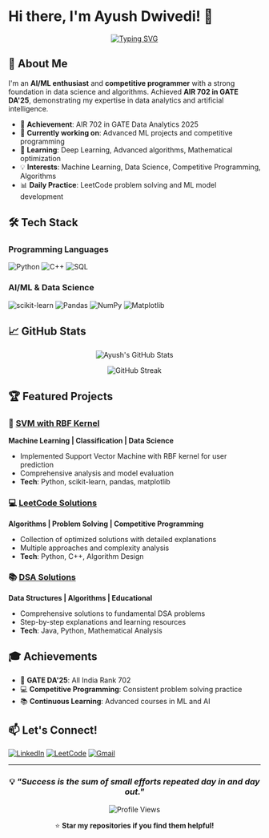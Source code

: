 # Hi there, I'm Ayush Dwivedi! 👋

<div align="center">
  
[![Typing SVG](https://readme-typing-svg.herokuapp.com?font=Fira+Code&weight=500&size=22&pause=1000&color=36BCF7&center=true&vCenter=true&width=600&lines=AI%2FML+Enthusiast+🤖;Competitive+Programmer+🚀;GATE+DA'25+AIR+702+🎯;Problem+Solver+💡;Always+Learning+📚)](https://git.io/typing-svg)

</div>

## 🚀 About Me

I'm an **AI/ML enthusiast** and **competitive programmer** with a strong foundation in data science and algorithms. Achieved **AIR 702 in GATE DA'25**, demonstrating my expertise in data analytics and artificial intelligence.

- 🎯 **Achievement**: AIR 702 in GATE Data Analytics 2025
- 🔭 **Currently working on**: Advanced ML projects and competitive programming
- 🌱 **Learning**: Deep Learning, Advanced algorithms, Mathematical optimization
- 💡 **Interests**: Machine Learning, Data Science, Competitive Programming, Algorithms
- 📊 **Daily Practice**: LeetCode problem solving and ML model development

## 🛠️ Tech Stack

### Programming Languages
![Python](https://img.shields.io/badge/Python-3776AB?style=for-the-badge&logo=python&logoColor=white)
![C++](https://img.shields.io/badge/C++-00599C?style=for-the-badge&logo=cplusplus&logoColor=white)
![SQL](https://img.shields.io/badge/SQL-4479A1?style=for-the-badge&logo=mysql&logoColor=white)

### AI/ML & Data Science
![scikit-learn](https://img.shields.io/badge/scikit_learn-F7931E?style=for-the-badge&logo=scikit-learn&logoColor=white)
![Pandas](https://img.shields.io/badge/Pandas-2C2D72?style=for-the-badge&logo=pandas&logoColor=white)
![NumPy](https://img.shields.io/badge/NumPy-013243?style=for-the-badge&logo=numpy&logoColor=white)
![Matplotlib](https://img.shields.io/badge/Matplotlib-11557c?style=for-the-badge&logo=python&logoColor=white)

## 📈 GitHub Stats

<div align="center">
  
![Ayush's GitHub Stats](https://github-readme-stats.vercel.app/api?username=AyushDwi&show_icons=true&theme=tokyonight&hide_border=true&count_private=true)

![GitHub Streak](https://streak-stats.demolab.com/?user=AyushDwi&theme=tokyonight&hide_border=true)

</div>

## 🏆 Featured Projects

### 🧠 [SVM with RBF Kernel](https://github.com/AyushDwi/Using-RBF-kernel-in-SVM-for-user-prediction-)
**Machine Learning | Classification | Data Science**
- Implemented Support Vector Machine with RBF kernel for user prediction
- Comprehensive analysis and model evaluation
- **Tech**: Python, scikit-learn, pandas, matplotlib

### 💻 [LeetCode Solutions](https://github.com/AyushDwi/Leetcode)
**Algorithms | Problem Solving | Competitive Programming**
- Collection of optimized solutions with detailed explanations
- Multiple approaches and complexity analysis
- **Tech**: Python, C++, Algorithm Design

### 📚 [DSA Solutions](https://github.com/AyushDwi/Pepcoding-DSA-assignment-solutions-)
**Data Structures | Algorithms | Educational**
- Comprehensive solutions to fundamental DSA problems
- Step-by-step explanations and learning resources
- **Tech**: Java, Python, Mathematical Analysis

## 🎓 Achievements

- 🏅 **GATE DA'25**: All India Rank 702
- 💻 **Competitive Programming**: Consistent problem solving practice
- 📚 **Continuous Learning**: Advanced courses in ML and AI

## 📫 Let's Connect!

[![LinkedIn](https://img.shields.io/badge/LinkedIn-0077B5?style=for-the-badge&logo=linkedin&logoColor=white)](https://linkedin.com/in/ayush-dwivedi)
[![LeetCode](https://img.shields.io/badge/LeetCode-FFA116?style=for-the-badge&logo=leetcode&logoColor=white)](https://leetcode.com/AyushDwi)
[![Gmail](https://img.shields.io/badge/Gmail-EA4335?style=for-the-badge&logo=gmail&logoColor=white)](mailto:ayush.dwivedi@gmail.com)

---

<div align="center">

### 💡 *"Success is the sum of small efforts repeated day in and day out."*

![Profile Views](https://komarev.com/ghpvc/?username=AyushDwi&style=flat-square&color=blue)

⭐ **Star my repositories if you find them helpful!**

</div>
